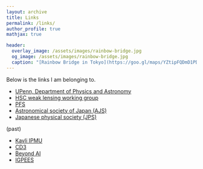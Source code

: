 ```yaml
---
layout: archive
title: Links
permalink: /links/
author_profile: true
mathjax: true

header:
  overlay_image: /assets/images/rainbow-bridge.jpg
  og_image: /assets/images/rainbow-bridge.jpg
  caption: "[Rainbow Bridge in Tokyo](https://goo.gl/maps/YZtipFQDmD1PDMpW7)"
---
```


Below is the links I am belonging to.
- [UPenn, Department of Physics and Astronomy](https://live-sas-physics.pantheon.sas.upenn.edu/)
- [HSC weak lensing working group](https://hsc.mtk.nao.ac.jp/ssp/science/weak-lensing-cosmology/)
- [PFS](https://pfs.ipmu.jp/index.html)
- [Astronomical society of Japan (AJS)](https://www.asj.or.jp/en/)
- [Japanese physical society (JPS)](https://www.jps.or.jp/)

(past)
- [Kavli IPMU](https://www.ipmu.jp/en)
- [CD3](https://cd3.ipmu.jp/projects/)
- [Beyond AI](https://beyondai.jp/)
- [IGPEES](https://www.s.u-tokyo.ac.jp/en/IGPEES/)
